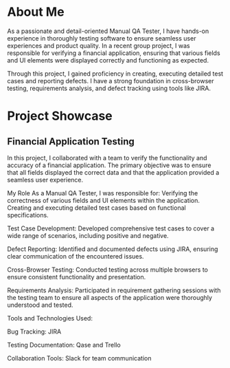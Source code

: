 # About Me 

As a passionate and detail-oriented Manual QA Tester, I have hands-on experience in thoroughly testing software to ensure seamless user experiences and product quality. In a recent group project, I was responsible for verifying a financial application, ensuring that various fields and UI elements were displayed correctly and functioning as expected.

Through this project, I gained proficiency in creating, executing detailed test cases and reporting defects. I have a strong foundation in cross-browser testing, requirements analysis, and defect tracking using tools like JIRA.



# Project Showcase

## Financial Application Testing
In this project, I collaborated with a team to verify the functionality and accuracy of a financial application. The primary objective was to ensure that all fields displayed the correct data and that the application provided a seamless user experience.

My Role
As a Manual QA Tester, I was responsible for:
Verifying the correctness of various fields and UI elements within the application.
Creating and executing detailed test cases based on functional specifications.


Test Case Development:
Developed comprehensive test cases to cover a wide range of scenarios, including positive and negative.


Defect Reporting:
Identified and documented defects using JIRA, ensuring clear communication of the encountered issues.


Cross-Browser Testing:
Conducted testing across multiple browsers to ensure consistent functionality and presentation.


Requirements Analysis:
Participated in requirement gathering sessions with the testing team to ensure all aspects of the application were thoroughly understood and tested.


Tools and Technologies Used:


Bug Tracking: JIRA

Testing Documentation: Qase and Trello

Collaboration Tools: Slack for team communication


